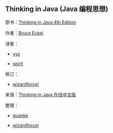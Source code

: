 ## Thinking in Java (Java 编程思想)

原书：[Thinking in Java 4th Edition](http://mindview.net/Books/TIJ4)

作者：[Bruce Eckel](http://www.mindviewinc.com/Index.php)

译者：

+ [yyc](mailto:yycmail@263.net)

+ [spirit](mailto:nimbusyyf@sohu.com)

修订：

+ [wizardforcel](https://github.com/wizardforcel)

来源：[Thinking in Java 在线中文版](http://www.yq1012.com/ThinkingInJava/)

整理：

+ [quanke](http://quanke.name)

+ [wizardforcel](https://github.com/wizardforcel)
